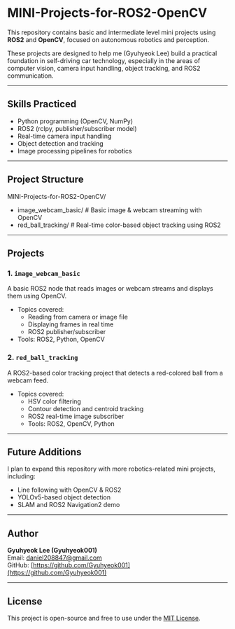 # MINI-Projects-for-ROS2-OpenCV 

This repository contains basic and intermediate level mini projects using **ROS2** and **OpenCV**, focused on autonomous robotics and perception.

These projects are designed to help me (Gyuhyeok Lee) build a practical foundation in self-driving car technology, especially in the areas of computer vision, camera input handling, object tracking, and ROS2 communication.

---

## Skills Practiced

- Python programming (OpenCV, NumPy)
- ROS2 (rclpy, publisher/subscriber model)
- Real-time camera input handling
- Object detection and tracking
- Image processing pipelines for robotics

---

## Project Structure

MINI-Projects-for-ROS2-OpenCV/
- image_webcam_basic/ # Basic image & webcam streaming with OpenCV
- red_ball_tracking/ # Real-time color-based object tracking using ROS2


---

## Projects

###  1. `image_webcam_basic`
 A basic ROS2 node that reads images or webcam streams and displays them using OpenCV.

- Topics covered:
  - Reading from camera or image file
  - Displaying frames in real time
  - ROS2 publisher/subscriber
- Tools: ROS2, Python, OpenCV

### 2. `red_ball_tracking`
 A ROS2-based color tracking project that detects a red-colored ball from a webcam feed.

- Topics covered:
  - HSV color filtering
  - Contour detection and centroid tracking
  - ROS2 real-time image subscriber
  - Tools: ROS2, OpenCV, Python

---

## Future Additions
I plan to expand this repository with more robotics-related mini projects, including:

- Line following with OpenCV & ROS2
- YOLOv5-based object detection
- SLAM and ROS2 Navigation2 demo

---

## Author

**Gyuhyeok Lee (Gyuhyeok001)**  
Email: daniel208847@gmail.com  
GitHub: [https://github.com/Gyuhyeok001](https://github.com/Gyuhyeok001)

---

## License
This project is open-source and free to use under the [MIT License](LICENSE).

